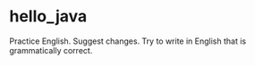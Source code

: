 # hello_java
Practice English. Suggest changes. Try to write in English that is grammatically correct.
